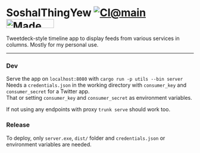 # SoshalThingYew [![CI@main](https://github.com/misabiko/SoshalThingYew/actions/workflows/ci.yml/badge.svg?branch=main "CI@main")](https://github.com/misabiko/SoshalThingYew/actions/workflows/ci.yml) <a href="https://bulma.io"> <img src="https://bulma.io/images/made-with-bulma.png" alt="Made with Bulma" width="128" height="24"> </a>

Tweetdeck-style timeline app to display feeds from various services in columns.
Mostly for my personal use.

---

### Dev
Serve the app  on `localhost:8080` with `cargo run -p utils --bin server`  
Needs a `credentials.json` in the working directory with `consumer_key` and `consumer_secret` for a Twitter app.  
That or setting `consumer_key` and `consumer_secret` as environment variables.  

If not using any endpoints with proxy `trunk serve` should work too.

### Release

To deploy, only `server.exe`, `dist/` folder and `credentials.json` or environment variables are needed.

